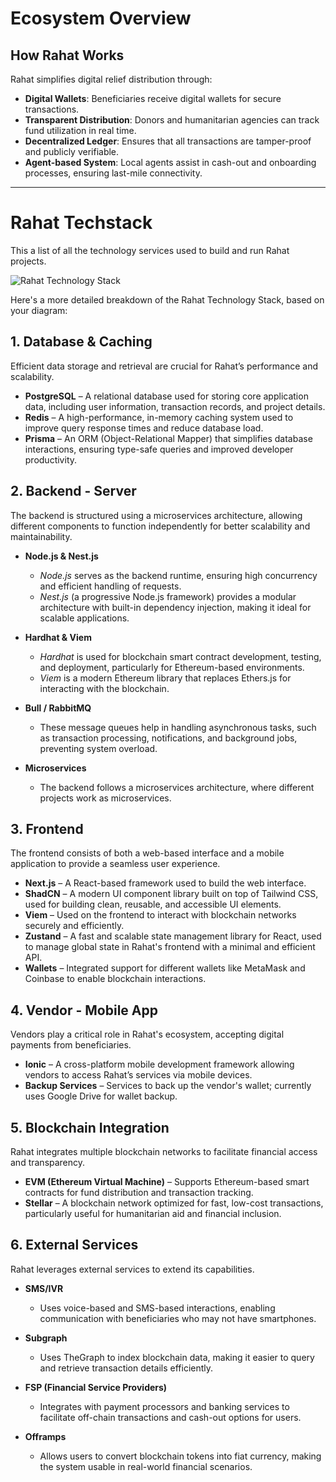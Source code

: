 
# Ecosystem Overview

## How Rahat Works

Rahat simplifies digital relief distribution through:

- **Digital Wallets**: Beneficiaries receive digital wallets for secure transactions.  
- **Transparent Distribution**: Donors and humanitarian agencies can track fund utilization in real time.  
- **Decentralized Ledger**: Ensures that all transactions are tamper-proof and publicly verifiable.  
- **Agent-based System**: Local agents assist in cash-out and onboarding processes, ensuring last-mile connectivity.

---

# Rahat Techstack

This a list of all the technology services used to build and run Rahat projects.

![Rahat Technology Stack](https://i.imgur.com/mYx9eSP.png)

Here's a more detailed breakdown of the Rahat Technology Stack, based on your diagram:

## 1. Database & Caching

Efficient data storage and retrieval are crucial for Rahat’s performance and scalability.

- **PostgreSQL** – A relational database used for storing core application data, including user information, transaction records, and project details.  
- **Redis** – A high-performance, in-memory caching system used to improve query response times and reduce database load.  
- **Prisma** – An ORM (Object-Relational Mapper) that simplifies database interactions, ensuring type-safe queries and improved developer productivity.  

## 2. Backend - Server

The backend is structured using a microservices architecture, allowing different components to function independently for better scalability and maintainability.

- **Node.js & Nest.js**
  - *Node.js* serves as the backend runtime, ensuring high concurrency and efficient handling of requests.  
  - *Nest.js* (a progressive Node.js framework) provides a modular architecture with built-in dependency injection, making it ideal for scalable applications.  

- **Hardhat & Viem**
  - *Hardhat* is used for blockchain smart contract development, testing, and deployment, particularly for Ethereum-based environments.  
  - *Viem* is a modern Ethereum library that replaces Ethers.js for interacting with the blockchain.  

- **Bull / RabbitMQ**
  - These message queues help in handling asynchronous tasks, such as transaction processing, notifications, and background jobs, preventing system overload.  

- **Microservices**
  - The backend follows a microservices architecture, where different projects work as microservices.

## 3. Frontend

The frontend consists of both a web-based interface and a mobile application to provide a seamless user experience.

- **Next.js** – A React-based framework used to build the web interface.  
- **ShadCN** – A modern UI component library built on top of Tailwind CSS, used for building clean, reusable, and accessible UI elements.  
- **Viem** – Used on the frontend to interact with blockchain networks securely and efficiently.  
- **Zustand** – A fast and scalable state management library for React, used to manage global state in Rahat's frontend with a minimal and efficient API.  
- **Wallets** – Integrated support for different wallets like MetaMask and Coinbase to enable blockchain interactions.

## 4. Vendor - Mobile App

Vendors play a critical role in Rahat's ecosystem, accepting digital payments from beneficiaries.

- **Ionic** – A cross-platform mobile development framework allowing vendors to access Rahat’s services via mobile devices.  
- **Backup Services** – Services to back up the vendor's wallet; currently uses Google Drive for wallet backup.

## 5. Blockchain Integration

Rahat integrates multiple blockchain networks to facilitate financial access and transparency.

- **EVM (Ethereum Virtual Machine)** – Supports Ethereum-based smart contracts for fund distribution and transaction tracking.  
- **Stellar** – A blockchain network optimized for fast, low-cost transactions, particularly useful for humanitarian aid and financial inclusion.

## 6. External Services

Rahat leverages external services to extend its capabilities.

- **SMS/IVR**
  - Uses voice-based and SMS-based interactions, enabling communication with beneficiaries who may not have smartphones.

- **Subgraph**
  - Uses TheGraph to index blockchain data, making it easier to query and retrieve transaction details efficiently.

- **FSP (Financial Service Providers)**
  - Integrates with payment processors and banking services to facilitate off-chain transactions and cash-out options for users.

- **Offramps**
  - Allows users to convert blockchain tokens into fiat currency, making the system usable in real-world financial scenarios.
